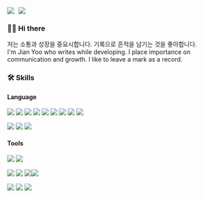 <!-- Mail & Blog -->
<div style="display: flex; align-items: center; gap: 10px;">
  <a href="mailto:(soiseaubleu@gmail.com)" target="_blank">
    <img src="https://img.shields.io/badge/gmail-EA4335?style=flat-square&logo=gmail&logoColor=white"/>
  </a>
  <a href="https://velog.io/@yoiseau_/series" target="_blank">
    <img src="https://img.shields.io/badge/Velog-20C997?style=flat-square&logo=velog&logoColor=white"/>
  </a>
</div>


<!-- Hello -->
### 👋🏻 Hi there
저는 소통과 성장을 중요시합니다. 기록으로 흔적을 남기는 것을 좋아합니다. <br>
I'm Jian Yoo who writes while developing. I place importance on communication and growth. I like to leave a mark as a record.


<!-- Skills -->
### 🛠️ Skills

#### Language
<img src="https://img.shields.io/badge/Python-3776AB?style=flat-square&logo=Python&logoColor=white"/> <img src="https://img.shields.io/badge/django-092E20?style=flat-square&logo=django&logoColor=white"/> <img src="https://img.shields.io/badge/postgresql-4169E1?style=flat-square&logo=postgresql&logoColor=white"/> <img src="https://img.shields.io/badge/sqlite-003B57?style=flat-square&logo=sqlite&logoColor=white"/> <img src="https://img.shields.io/badge/dbeaver-382923?style=flat-square&logo=dbeaver&logoColor=white"/> <img src="https://img.shields.io/badge/amazonec2-FF9900?style=flat-square&logo=amazonec2&logoColor=white"/> <img src="https://img.shields.io/badge/Docker-2496ED?style=flat-square&logo=Docker&logoColor=white"/> <img src="https://img.shields.io/badge/gunicorn-499848?style=flat-square&logo=gunicorn&logoColor=white"> <img src="https://img.shields.io/badge/nginx-009639?style=flat-square&logo=nginx&logoColor=white">

<img src="https://img.shields.io/badge/html5-E34F26?style=flat-square&logo=html5&logoColor=white"/> <img src="https://img.shields.io/badge/css3-1572B6?style=flat-square&logo=css3&logoColor=white"/> <img src="https://img.shields.io/badge/streamlit-FF4B4B?style=flat-square&logo=streamlit&logoColor=white"/>


#### Tools
<img src="https://img.shields.io/badge/Visual Studio Code-007ACC?style=flat-square&logo=Visual Studio Code&logoColor=white"/> <img src="https://img.shields.io/badge/Postman-FF6C37?style=flat-square&logo=Postman&logoColor=white"/>

<img src="https://img.shields.io/badge/Git-F05032?style=flat-square&logo=git&logoColor=white"/> <img src="https://img.shields.io/badge/slack-4A154B?style=flat-square&logo=slack&logoColor=white"/> <img src="https://img.shields.io/badge/notion-000000?style=flat-square&logo=notion&logoColor=white"/><img src="https://img.shields.io/badge/figma-F24E1E?style=flat-square&logo=figma&logoColor=white"/>

<img src="https://img.shields.io/badge/Adobe Photoshop-31A8FF?style=flat-square&logo=Adobe Photoshop&logoColor=white"/> <img src="https://img.shields.io/badge/Adobe Illustrator-FF9A00?style=flat-square&logo=Adobe Illustrator&logoColor=white"/> <img src="https://img.shields.io/badge/Adobe Premiere Pro-9999FF?style=flat-square&logo=Adobe Premiere Pro&logoColor=white"/>

<!-- Git status & boj
![GitHub stats](https://github-readme-stats.vercel.app/api?username=anjiyoo&show_icons=true&theme=dark) [![Solved.ac
프로필](http://mazassumnida.wtf/api/v2/generate_badge?boj={soiseaubleu})](https://solved.ac/{soiseaubleu})
-->
